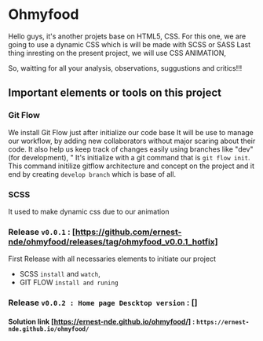 # Ohmyfood
Hello guys, it's another projets base on HTML5, CSS.
For this one, we are going to use a dynamic CSS which is will be made with SCSS or SASS
Last thing inresting on the present project, we will use CSS ANIMATION,

So, waitting for all your analysis, observations, suggustions and critics!!!

## Important elements or tools on this project
### Git Flow
We install Git Flow just after initialize our code base
It will be use to manage our workflow, by adding new collaborators without major scaring about their code.
It also help us keep track of changes easily using branches like "dev" (for development), "
It's initialize with a git command that is `git flow init`.
This command initilize gitflow architecture and concept on the project and it end by creating `develop branch` which is base of all.

### SCSS
It used to make dynamic css due to our animation

### Release `v0.0.1` : [https://github.com/ernest-nde/ohmyfood/releases/tag/ohmyfood_v0.0.1_hotfix]

First Release with all necessaries elements to initiate our project
- SCSS `install` and `watch`,
- GIT FLOW `install and runing`

### Release `v0.0.2 : Home page Descktop version` : []
#### Solution link [https://ernest-nde.github.io/ohmyfood/] : `https://ernest-nde.github.io/ohmyfood/`

